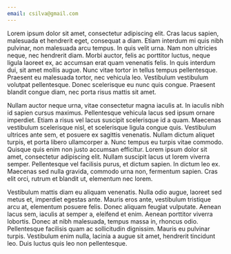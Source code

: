 ```yaml
---
email: csilva@gmail.com
---
```

Lorem ipsum dolor sit amet, consectetur adipiscing elit. Cras lacus sapien, malesuada et hendrerit eget, consequat a diam. Etiam interdum mi quis nibh pulvinar, non malesuada arcu tempus. In quis velit urna. Nam non ultricies neque, nec hendrerit diam. Morbi auctor, felis ac porttitor luctus, neque ligula laoreet ex, ac accumsan erat quam venenatis felis. In quis interdum dui, sit amet mollis augue. Nunc vitae tortor in tellus tempus pellentesque. Praesent eu malesuada tortor, nec vehicula leo. Vestibulum vestibulum volutpat pellentesque. Donec scelerisque eu nunc quis congue. Praesent blandit congue diam, nec porta risus mattis sit amet.

Nullam auctor neque urna, vitae consectetur magna iaculis at. In iaculis nibh id sapien cursus maximus. Pellentesque vehicula lacus sed ipsum ornare imperdiet. Etiam a risus vel lacus suscipit scelerisque id a quam. Maecenas vestibulum scelerisque nisl, et scelerisque ligula congue quis. Vestibulum ultrices ante sem, et posuere ex sagittis venenatis. Nullam dictum aliquet turpis, et porta libero ullamcorper a. Nunc tempus eu turpis vitae commodo. Quisque quis enim non justo accumsan efficitur. Lorem ipsum dolor sit amet, consectetur adipiscing elit. Nullam suscipit lacus ut lorem viverra semper. Pellentesque vel facilisis purus, et dictum sapien. In dictum leo ex. Maecenas sed nulla gravida, commodo urna non, fermentum sapien. Cras elit orci, rutrum et blandit ut, elementum nec lorem.

Vestibulum mattis diam eu aliquam venenatis. Nulla odio augue, laoreet sed metus et, imperdiet egestas ante. Mauris eros ante, vestibulum tristique arcu at, elementum posuere felis. Donec aliquam feugiat vulputate. Aenean lacus sem, iaculis at semper a, eleifend et enim. Aenean porttitor viverra lobortis. Donec at nibh malesuada, tempus massa in, rhoncus odio. Pellentesque facilisis quam ac sollicitudin dignissim. Mauris eu pulvinar turpis. Vestibulum enim nulla, lacinia a augue sit amet, hendrerit tincidunt leo. Duis luctus quis leo non pellentesque.